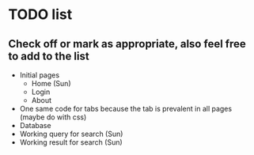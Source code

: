 # TODO list
## Check off or mark as appropriate, also feel free to add to the list

* Initial pages
  * Home (Sun)
  * Login
  * About
* One same code for tabs because the tab is prevalent in all pages (maybe do with css)
* Database
* Working query for search (Sun)
* Working result for search (Sun)
